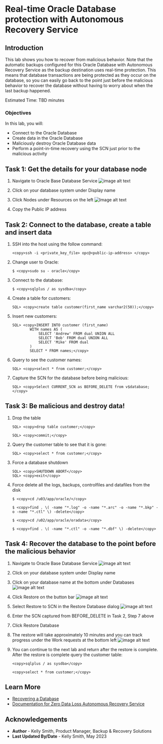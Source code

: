 # Real-time Oracle Database protection with Autonomous Recovery Service

## Introduction

This lab shows you how to recover from malicious behavior.  Note that the automatic backups configured for this Oracle Database with Autonomous Recovery Service as the backup destination uses real-time protection.  This means that database transactions are being protected as they occur on the database, so you can easily go back to the point just before the malicious behavior to recover the database without having to worry about when the last backup happened.

Estimated Time: TBD minutes

### Objectives

In this lab, you will:
* Connect to the Oracle Database
* Create data in the Oracle Database
* Maliciously destroy Oracle Database data
* Perform a point-in-time recovery using the SCN just prior to the malicious activity

## Task 1: Get the details for your database node

1. Navigate to Oracle Base Database Service
    ![image alt text](images/Ham_baseDB.png)

2. Click on your database system under Display name

3. Click Nodes under Resources on the left
    ![Image alt text](images/BaseDB_Public_IP.png)

4. Copy the Public IP address

## Task 2: Connect to the database, create a table and insert data

1. SSH into the host using the follow command:
    ```
    <copy>ssh -i <private_key_file> opc@<public-ip-address> </copy>
    ```

2. Change user to Oracle:
    ```
    $ <copy>sudo su - oracle</copy>  
    ```
3. Connect to the database:
    ```
    $ <copy>sqlplus / as sysdba</copy> 
    ```

4. Create a table for customers:
    ```
    SQL> <copy>create table customer(first_name varchar2(50));</copy>
    ```
5. Insert new customers:
    ```
    SQL> <copy>INSERT INTO customer (first_name) 
            WITH names AS (
                SELECT 'Andrew' FROM dual UNION ALL
                SELECT 'Bob' FROM dual UNION ALL
                SELECT 'Mike' FROM dual
            )
            SELECT * FROM names;</copy>
    ```

6. Query to see the customer names:
    ```
    SQL> <copy>select * from customer;</copy>
    ```

7. Capture the SCN for the database before being malicious:
    ```
    SQL> <copy>Select CURRENT_SCN as BEFORE_DELETE from v$database;</copy>
    ```

## Task 3: Be malicious and destroy data!

1. Drop the table
    ```
    SQL> <copy>drop table customer;</copy>
    ```
    ```
    SQL> <copy>commit;</copy>
    ```

2. Query the customer table to see that it is gone:
    ```
    SQL> <copy>select * from customer;</copy>
    ```

3. Force a database shutdown
    ```
    SQL> <copy>SHUTDOWN ABORT</copy>
    SQL> <copy>exit</copy>
    ```

4. Force delete all the logs, backups, controlfiles and datafiles from the disk
    ```
    $ <copy>cd /u03/app/oracle/</copy>
    ```
    ```
    $ <copy>find . \( -name "*.log" -o -name "*.arc" -o -name "*.bkp" -o -name "*.ctl" \) -delete</copy>
    ```
    ```
    $ <copy>cd /u02/app/oracle/oradata</copy>
    ```
    ```
    $ <copy>find . \( -name "*.ctl" -o -name "*.dbf" \) -delete</copy>
    ```

## Task 4: Recover the database to the point before the malicious behavior

1. Navigate to Oracle Base Database Service
    ![image alt text](images/Ham_baseDB.png)

2. Click on your database system under Display name

3. Click on your database name at the bottom under Databases
    ![image alt text](images/BaseDB_Database.png)

4. Click Restore on the button bar
    ![image alt text](images/BaseDB_button_bar.png)

5. Select Restore to SCN in the Restore Database dialog
    ![image alt text](images/BaseDB_Restore_Dialog.png)

6. Enter the SCN captured from BEFORE_DELETE in Task 2, Step 7 above

7. Click Restore Database

8. The restore will take approximately 10 minutes and you can track progress under the Work requests at the bottom left
    ![image alt text](images/BaseDB_Public_IP.png)

9. You can continue to the next lab and return after the restore is complete.  After the restore is complete query the customer table:
    ```
    <copy>sqlplus / as sysdba</copy>
    ```
    ```
    <copy>select * from customer;</copy>
    ```


## Learn More

* [Recovering a Database](https://docs.oracle.com/en-us/iaas/recovery-service/doc/recovering-database.html#GUID-6E88692E-FCFA-4CFE-844C-00A79E8D079B)
* [Documentation for Zero Data Loss Autonomous Recovery Service](https://docs.oracle.com/en/cloud/paas/recovery-service/dbrsu/)


## Acknowledgements
* **Author** - Kelly Smith, Product Manager, Backup & Recovery Solutions
* **Last Updated By/Date** - Kelly Smith, May 2023
